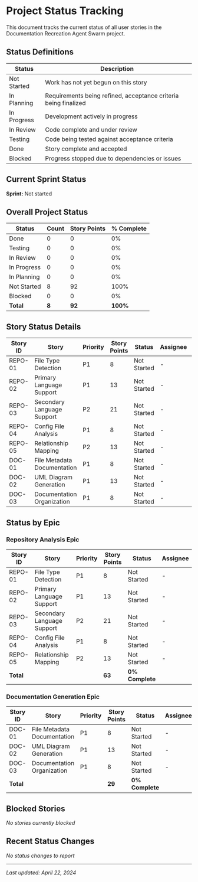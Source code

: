 # Project Status Tracking

This document tracks the current status of all user stories in the Documentation Recreation Agent Swarm project.

## Status Definitions

| Status | Description |
|--------|-------------|
| Not Started | Work has not yet begun on this story |
| In Planning | Requirements being refined, acceptance criteria being finalized |
| In Progress | Development actively in progress |
| In Review | Code complete and under review |
| Testing | Code being tested against acceptance criteria |
| Done | Story complete and accepted |
| Blocked | Progress stopped due to dependencies or issues |

## Current Sprint Status

**Sprint:** Not started

## Overall Project Status

| Status | Count | Story Points | % Complete |
|--------|-------|--------------|------------|
| Done | 0 | 0 | 0% |
| Testing | 0 | 0 | 0% |
| In Review | 0 | 0 | 0% |
| In Progress | 0 | 0 | 0% |
| In Planning | 0 | 0 | 0% |
| Not Started | 8 | 92 | 100% |
| Blocked | 0 | 0 | 0% |
| **Total** | **8** | **92** | **100%** |

## Story Status Details

| Story ID | Story | Priority | Story Points | Status | Assignee | Notes |
|----------|-------|----------|--------------|--------|----------|-------|
| REPO-01 | File Type Detection | P1 | 8 | Not Started | - | - |
| REPO-02 | Primary Language Support | P1 | 13 | Not Started | - | - |
| REPO-03 | Secondary Language Support | P2 | 21 | Not Started | - | - |
| REPO-04 | Config File Analysis | P1 | 8 | Not Started | - | - |
| REPO-05 | Relationship Mapping | P2 | 13 | Not Started | - | - |
| DOC-01 | File Metadata Documentation | P1 | 8 | Not Started | - | - |
| DOC-02 | UML Diagram Generation | P1 | 13 | Not Started | - | - |
| DOC-03 | Documentation Organization | P1 | 8 | Not Started | - | - |

## Status by Epic

### Repository Analysis Epic

| Story ID | Story | Priority | Story Points | Status | Assignee |
|----------|-------|----------|--------------|--------|----------|
| REPO-01 | File Type Detection | P1 | 8 | Not Started | - |
| REPO-02 | Primary Language Support | P1 | 13 | Not Started | - |
| REPO-03 | Secondary Language Support | P2 | 21 | Not Started | - |
| REPO-04 | Config File Analysis | P1 | 8 | Not Started | - |
| REPO-05 | Relationship Mapping | P2 | 13 | Not Started | - |
| **Total** | | | **63** | **0% Complete** | |

### Documentation Generation Epic

| Story ID | Story | Priority | Story Points | Status | Assignee |
|----------|-------|----------|--------------|--------|----------|
| DOC-01 | File Metadata Documentation | P1 | 8 | Not Started | - |
| DOC-02 | UML Diagram Generation | P1 | 13 | Not Started | - |
| DOC-03 | Documentation Organization | P1 | 8 | Not Started | - |
| **Total** | | | **29** | **0% Complete** | |

## Blocked Stories

*No stories currently blocked*

## Recent Status Changes

*No status changes to report*

---

*Last updated: April 22, 2024*